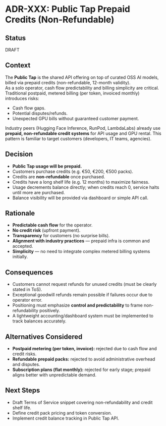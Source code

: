 # ADR-XXX: Public Tap Prepaid Credits (Non-Refundable)

## Status

DRAFT

## Context

The **Public Tap** is the shared API offering on top of curated OSS AI models, billed via prepaid credits (non-refundable, 12-month validity).  
As a solo operator, cash flow predictability and billing simplicity are critical.  
Traditional postpaid, metered billing (per token, invoiced monthly) introduces risks:

- Cash flow gaps.
- Potential disputes/refunds.
- Unexpected GPU bills without guaranteed customer payment.

Industry peers (Hugging Face Inference, RunPod, LambdaLabs) already use **prepaid, non-refundable credit systems** for API usage and GPU rental. This pattern is familiar to target customers (developers, IT teams, agencies).

## Decision

- **Public Tap usage will be prepaid.**
- Customers purchase credits (e.g. €50, €200, €500 packs).
- Credits are **non-refundable** once purchased.
- Credits have a long shelf life (e.g. 12 months) to maximize fairness.
- Usage decrements balance directly; when credits reach 0, service halts until more are purchased.
- Balance visibility will be provided via dashboard or simple API call.

## Rationale

- **Predictable cash flow** for the operator.
- **No credit risk** (upfront payment).
- **Transparency** for customers (no surprise bills).
- **Alignment with industry practices** — prepaid infra is common and accepted.
- **Simplicity** — no need to integrate complex metered billing systems initially.

## Consequences

- Customers cannot request refunds for unused credits (must be clearly stated in ToS).  
- Exceptional goodwill refunds remain possible if failures occur due to operator error.  
- Positioning must emphasize **control and predictability** to frame non-refundability positively.  
- A lightweight accounting/dashboard system must be implemented to track balances accurately.

## Alternatives Considered

- **Postpaid metering (per token, invoice):** rejected due to cash flow and credit risks.  
- **Refundable prepaid packs:** rejected to avoid administrative overhead and disputes.  
- **Subscription plans (flat monthly):** rejected for early stage; prepaid aligns better with unpredictable demand.

## Next Steps

- Draft Terms of Service snippet covering non-refundability and credit shelf life.  
- Define credit pack pricing and token conversion.  
- Implement credit balance tracking in Public Tap API.  
